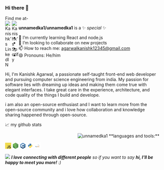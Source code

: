### Hi there 👋

Find me at- 
<br />
<a href="https://www.linkedin.com/in/kanishk-agarwal-8096241b6/">
  <img align="left" alt="Kanishk's LinkedIN" width="22px" src="https://raw.githubusercontent.com/peterthehan/peterthehan/master/assets/linkedin.svg" />
</a>
<a href="https://open.spotify.com/user/5ylcik925wtayk941327g7n7l?si=d3fc10a6f7df459a">
  <img align="left" alt="Kanishk's Spotify" width="22px" src="https://raw.githubusercontent.com/peterthehan/peterthehan/master/assets/spotify.svg" />
</a>

**unnamedka1/unnamedka1** is a ✨ _special_ ✨

- 🌱 I’m currently learning React and node.js
- 👯 I’m looking to collaborate on new projects
- 📫 How to reach me: agarwalkanishk12345@gmail.com
- 😄 Pronouns: He/him

<br />

Hi, I'm Kanishk Agarwal, a passionate self-taught front-end web developer and pursuing computer science engineering from india. My passion for software lies with dreaming up ideas and making them come true with elegant interfaces. I take great care in the experience, architecture, and code quality of the things I build and develope.

i am also an open-source enthusiast and I want to learn more from the open-source community and i love how collaboration and knowledge sharing happened through open-source.


📈 my github stats

<p align="right"> <img src="https://github-readme-stats.vercel.app/api?username=unnamedka1&show_icons=true&theme=gotham" alt="unnamedka1" />
**languages and tools:**  

<code><img height="20" src="https://raw.githubusercontent.com/github/explore/80688e429a7d4ef2fca1e82350fe8e3517d3494d/topics/javascript/javascript.png"></code>
<code><img height="20" src="https://raw.githubusercontent.com/github/explore/80688e429a7d4ef2fca1e82350fe8e3517d3494d/topics/nodejs/nodejs.png"></code>
<code><img height="20" src="https://raw.githubusercontent.com/github/explore/80688e429a7d4ef2fca1e82350fe8e3517d3494d/topics/cpp/cpp.png"></code>
<code><img height="20" src="https://raw.githubusercontent.com/github/explore/80688e429a7d4ef2fca1e82350fe8e3517d3494d/topics/python/python.png"></code>
<code><img height="20" src="https://raw.githubusercontent.com/github/explore/80688e429a7d4ef2fca1e82350fe8e3517d3494d/topics/mysql/mysql.png"></code>

  
  
<img src="https://media.giphy.com/media/LnQjpWaON8nhr21vNW/giphy.gif" width="60"> <em><b>I love connecting with different people</b> so if you want to say <b>hi, I'll be happy to meet you more!</b> :)</em>

